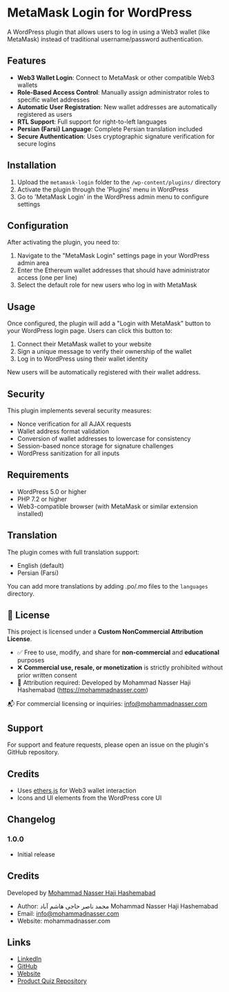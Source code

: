 # MetaMask Login for WordPress

A WordPress plugin that allows users to log in using a Web3 wallet (like MetaMask) instead of traditional username/password authentication.

## Features

- **Web3 Wallet Login**: Connect to MetaMask or other compatible Web3 wallets
- **Role-Based Access Control**: Manually assign administrator roles to specific wallet addresses
- **Automatic User Registration**: New wallet addresses are automatically registered as users
- **RTL Support**: Full support for right-to-left languages
- **Persian (Farsi) Language**: Complete Persian translation included
- **Secure Authentication**: Uses cryptographic signature verification for secure logins

## Installation

1. Upload the `metamask-login` folder to the `/wp-content/plugins/` directory
2. Activate the plugin through the 'Plugins' menu in WordPress
3. Go to 'MetaMask Login' in the WordPress admin menu to configure settings

## Configuration

After activating the plugin, you need to:

1. Navigate to the "MetaMask Login" settings page in your WordPress admin area
2. Enter the Ethereum wallet addresses that should have administrator access (one per line)
3. Select the default role for new users who log in with MetaMask

## Usage

Once configured, the plugin will add a "Login with MetaMask" button to your WordPress login page. Users can click this button to:

1. Connect their MetaMask wallet to your website
2. Sign a unique message to verify their ownership of the wallet
3. Log in to WordPress using their wallet identity

New users will be automatically registered with their wallet address.

## Security

This plugin implements several security measures:

- Nonce verification for all AJAX requests
- Wallet address format validation
- Conversion of wallet addresses to lowercase for consistency
- Session-based nonce storage for signature challenges
- WordPress sanitization for all inputs

## Requirements

- WordPress 5.0 or higher
- PHP 7.2 or higher
- Web3-compatible browser (with MetaMask or similar extension installed)

## Translation

The plugin comes with full translation support:

- English (default)
- Persian (Farsi)

You can add more translations by adding .po/.mo files to the `languages` directory.

## 📜 License

This project is licensed under a **Custom NonCommercial Attribution License**.

- ✅ Free to use, modify, and share for **non-commercial** and **educational** purposes
- ❌ **Commercial use, resale, or monetization** is strictly prohibited without prior written consent
- 📛 Attribution required: Developed by Mohammad Nasser Haji Hashemabad (https://mohammadnasser.com)

📬 For commercial licensing or inquiries: [info@mohammadnasser.com](mailto:info@mohammadnasser.com)


## Support

For support and feature requests, please open an issue on the plugin's GitHub repository.

## Credits

- Uses [ethers.js](https://docs.ethers.io/) for Web3 wallet interaction
- Icons and UI elements from the WordPress core UI

## Changelog

### 1.0.0
- Initial release

## Credits
Developed by [Mohammad Nasser Haji Hashemabad](https://mohammadnasser.com) 
* Author: محمد ناصر حاجی هاشم آباد Mohammad Nasser Haji Hashemabad
* Email: info@mohammadnasser.com
* Website: mohammadnasser.com
  
## Links

- [LinkedIn](https://ir.linkedin.com/in/naserhha)
- [GitHub](https://github.com/naserhha)
- [Website](https://mohammadnasser.com/)
- [Product Quiz Repository](https://github.com/naserhha/metamask-login)
